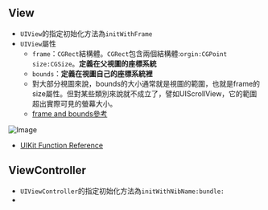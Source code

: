 

## View
- `UIView`的指定初始化方法為`initWithFrame`
- `UIView`屬性
  * `frame`：`CGRect`結構體。`CGRect`包含兩個結構體:`orgin:CGPoint` `size:CGSize`。**定義在父視圖的座標系統**
  * `bounds`：**定義在視圖自己的座標系統裡**
  * 對大部分視圖來說，bounds的大小通常就是視圖的範圍，也就是frame的size屬性。但對某些類別來說就不成立了，譬如UIScrollView，它的範圍超出實際可見的螢幕大小。
  * [frame and bounds參考](http://sourcecodemania.com/views-and-drawing-iphone-development/)

![Image](http://sourcecodemania.com/wp-content/uploads/2012/08/frame-and-bounds.jpg)

- [UIKit Function Reference](https://developer.apple.com/library/ios/documentation/UIKit/Reference/UIKitFunctionReference/)


## ViewController
- `UIViewController`的指定初始化方法為`initWithNibName:bundle:`
- 

